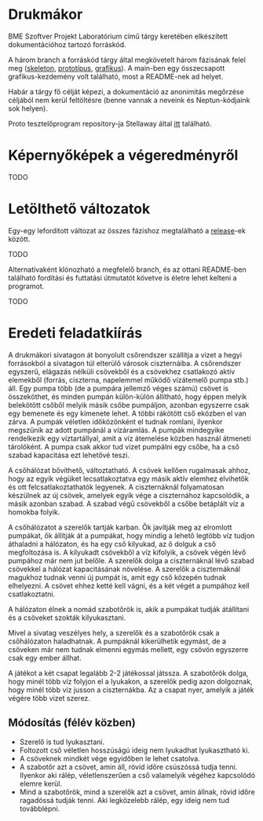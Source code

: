 # Drukmákor

BME Szoftver Projekt Laboratórium című tárgy keretében elkészített dokumentációhoz tartozó forráskód.

A három branch a forráskód tárgy által megkövetelt három fázisának felel meg ([skeleton](https://github.com/4321ba/druk/tree/skeleton), [prototípus](https://github.com/4321ba/druk/tree/proto), [grafikus](https://github.com/4321ba/druk/tree/grafikus)). A main-ben egy összecsapott grafikus-kezdemény volt található, most a README-nek ad helyet.

Habár a tárgy fő célját képezi, a dokumentáció az anonimitás megőrzése céljából nem kerül feltöltésre (benne vannak a neveink és Neptun-kódjaink sok helyen).

Proto tesztelőprogram repository-ja Stellaway által [itt](https://github.com/Stellaway/DrukTest) található.

# Képernyőképek a végeredményről

TODO

# Letölthető változatok

Egy-egy lefordított változat az összes fázishoz megtalálható a [release](https://github.com/4321ba/druk/releases)-ek között.

TODO

Alternatívaként klónozható a megfelelő branch, és az ottani README-ben található fordítási és futtatási útmutatót követve is életre lehet kelteni a programot.

TODO

# Eredeti feladatkiírás

A drukmákori sivatagon át bonyolult csőrendszer szállítja a vizet a hegyi forrásokból a sivatagon túl elterülő városok ciszternáiba. A csőrendszer egyszerű, elágazás nélküli csövekből és a csövekhez csatlakozó aktív elemekből (forrás, ciszterna, napelemmel működő vízátemelő pumpa stb.) áll. Egy pumpa több (de a pumpára jellemző véges számú) csövet is összeköthet, és minden pumpán külön-külön állítható, hogy éppen melyik belekötött csőből melyik másik csőbe pumpáljon, azonban egyszerre csak egy bemenete és egy kimenete lehet. A többi rákötött cső eközben el van zárva. A pumpák véletlen időközönként el tudnak romlani, ilyenkor megszűnik az adott pumpánál a vízáramlás. A pumpák mindegyike rendelkezik egy víztartállyal, amit a víz átemelése közben használ átmeneti tárolóként. A pumpa csak akkor tud vizet pumpálni egy csőbe, ha a cső szabad kapacitása ezt lehetővé teszi.

A csőhálózat bővíthető, változtatható. A csövek kellően rugalmasak ahhoz, hogy az egyik végüket lecsatlakoztatva egy másik aktív elemhez elvihetők és ott felcsatlakoztathatók legyenek. A ciszternáknál folyamatosan készülnek az új csövek, amelyek egyik vége a ciszternához kapcsolódik, a másik azonban szabad. A szabad végű csövekből a csőbe betáplált víz a homokba folyik.

A csőhálózatot a szerelők tartják karban. Ők javítják meg az elromlott pumpákat, ők állítják át a pumpákat, hogy mindig a lehető legtöbb víz tudjon áthaladni a hálózaton, és ha egy cső kilyukad, az ő dolguk a cső megfoltozása is. A kilyukadt csövekből a víz kifolyik, a csövek végén lévő pumpához már nem jut belőle. A szerelők dolga a ciszternáknál lévő szabad csövekkel a hálózat kapacitásának növelése. A szerelők a ciszternáknál magukhoz tudnak venni új pumpát is, amit egy cső közepén tudnak elhelyezni. A csövet ehhez ketté kell vágni, és a két végét a pumpához kell csatlakoztatni.

A hálózaton élnek a nomád szabotőrök is, akik a pumpákat tudják átállítani és a csöveket szokták kilyukasztani.

Mivel a sivatag veszélyes hely, a szerelők és a szabotőrök csak a csőhálózaton haladhatnak. A pumpáknál kikerülhetik egymást, de a csöveken már nem tudnak elmenni egymás mellett, egy csövön egyszerre csak egy ember állhat.

A játékot a két csapat legalább 2-2 játékossal játssza. A szabotőrök dolga, hogy minél több víz folyjon el a lyukakon, a szerelők pedig azon dolgoznak, hogy minél több víz jusson a ciszternákba. Az a csapat nyer, amelyik a játék végére több vizet szerez.

## Módosítás (félév közben)

- Szerelő is tud lyukasztani.
- Foltozott cső véletlen hosszúságú ideig nem lyukadhat lyukasztható ki.
- A csöveknek mindkét vége egyidőben le lehet csatolva.
- A szabotőr azt a csövet, amin áll, rövid időre csúszóssá tudja tenni. Ilyenkor aki rálép, véletlenszerűen a cső valamelyik végéhez kapcsolódó elemre kerül. 
- Mind a szabotőrök, mind a szerelők azt a csövet, amin állnak, rövid időre ragadóssá tudják tenni. Aki legközelebb rálép, egy ideig nem tud továbblépni.
